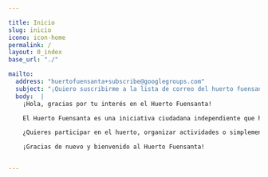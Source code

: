 ```yaml
---

title: Inicio
slug: inicio
icono: icon-home
permalink: /
layout: 0_index
base_url: "./"

mailto:
  address: "huertofuensanta+subscribe@googlegroups.com"
  subject: "¡Quiero suscribirme a la lista de correo del huerto fuensanta!"
  body:  | 
    ¡Hola, gracias por tu interés en el Huerto Fuensanta!

    El Huerto Fuensanta es una iniciativa ciudadana independiente que ha recuperado un espacio público abandonado desde hace más de 20 años. El Huerto Fuensanta es abierto, gratuito y colectivo y está situado en el antiguo solar del Cine Fuensanta en la Calle Hernando de Magallanes, Córdoba.

    ¿Quieres participar en el huerto, organizar actividades o simplemente conocer más sobre la iniciativa? ¡No lo dudes un momento y ponte en contacto con nosotros! Podrás configurar tu suscripción a la lista una vez envíes este mensaje y recibas la confirmación de tu suscripción

    ¡Gracias de nuevo y bienvenido al Huerto Fuensanta!


---
```

